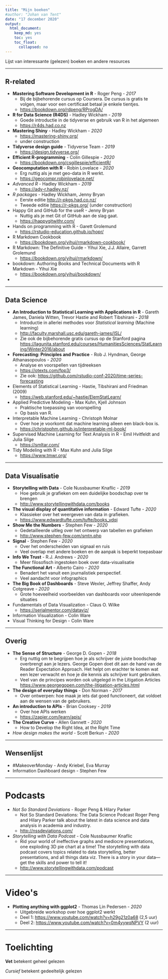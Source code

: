 ```yaml
---
title: "Mijn boeken"
#author: "Johan van Tent"
date: "17 december 2020"
output:
  html_document: 
    keep_md: yes
    toc: yes
    toc_float:
      collapsed: no
---
```


Lijst van interessante (gelezen) boeken en andere resources

---

## R-related

- **Mastering Software Development in R** - Roger Peng - *2017*
    - Bij de bijbehorende cursus op Coursera. De cursus is gratis te volgen, maar voor een certificaat betaal je enkele tientjes. 
    - <https://bookdown.org/rdpeng/RProgDA/>
- **R for Data Science (R4DS)** - Hadley Wickham - *2019*
    - Goede introductie in de tidyverse en gebruik van R in het algemeen
    - <https://r4ds.had.co.nz>
- **Mastering Shiny** - Hadley Wickham - *2020*
    - <https://mastering-shiny.org/>
    - under construction
- **Tidyverse design guide** - Tidyverse Team - *2019*
    - <https://design.tidyverse.org/>
- **Efficient R-programming** - Colin Gillespie - *2020*
    - <https://bookdown.org/csgillespie/efficientR/>
- **Geocomputation with R** - Robin Lovelace  - *2020*
    - Erg nuttig als je met geo-data in R werkt.
    - <https://geocompr.robinlovelace.net/>
- *Advanced R* - Hadley Wickham - *2019*
    - <https://adv-r.hadley.nz/>
- *R packages* - Hadley Wickham, Jenny Bryan 
    - Eerste editie <http://r-pkgs.had.co.nz/> 
    - Tweede editie <https://r-pkgs.org/> (under construction)
- Happy Git and GitHub for the useR - Jenny Bryan
    - Nuttig als je met Git of GitHub aan de slag gaat.
    - <https://happygitwithr.com/>
- Hands on programming with R - Garett Grolemund
    - <https://rstudio-education.github.io/hopr/>
- R Markdown Cookbook
    - <https://bookdown.org/yihui/rmarkdown-cookbook/>
- R Markdown: The Definitive Guide - Yihui Xie, J.J. Allaire, Garrett Grolemund 
    - <https://bookdown.org/yihui/rmarkdown/>
- bookdown: Authoring Books and Technical Documents with R Markdown - Yihui Xie
    - <https://bookdown.org/yihui/bookdown/>
- 

---

## Data Science

-  **An Introduction to Statistical Learning with Applications in R** -  Gareth James, Daniela Witten, Trevor Hastie and Robert Tibshirani - *2018*
    - Introductie in allerlei methodes voor *Statistical learning* (Machine learning)
    - <http://faculty.marshall.usc.edu/gareth-james/ISL/>
    - Zie ook de bijbehorende gratis cursus op de Stanford pagina
    <https://lagunita.stanford.edu/courses/HumanitiesSciences/StatLearning/Winter2016/about>
- **Forecasting: Principles and Practice** - Rob J. Hyndman, George Athanasopoulos - *2020*
    - Analyse en voorspellen van tijdreeksen
    - <https://otexts.com/fpp3/>
    - Zie ook: <https://github.com/rstudio-conf-2020/time-series-forecasting>
- Elements of Statistical Learning - Hastie, Tibshirani and Friedman (2009)
    - <https://web.stanford.edu/~hastie/ElemStatLearn/>
- Applied Predictive Modeling - Max Kuhn, Kjell Johnson
    - Praktische toepassing van voorspelling
    - Op basis van R.
- Interpretable Machine Learning - Christoph Molnar
    - Over hoe je voorkomt dat machine learning alleen een black-box is.
    - <https://christophm.github.io/interpretable-ml-book/>
- Supervised Machine Learning for Text Analysis in R - Emil Hvitfeldt and Julia Silge
    - <https://smltar.com/>
- Tidy Modeling with R - Max Kuhn and Julia Silge
    - <https://www.tmwr.org/>
    

---

## Data Visualisatie

- **Storytelling with Data** - Cole Nussbaumer Knaflic - *2019*
    - Hoe gebruik je grafieken om een duidelijke boodschap over te brengen
    - <http://www.storytellingwithdata.com/books>
- **The visual display of quantitative information** - Edward Tufte - *2020*
    - Klassieker over het weergeven van data in grafieken.
    - <https://www.edwardtufte.com/tufte/books_vdqi>
- **Show Me the Numbers** - Stephen Few - *2020*
    - Gedetailleerde uitleg over het ontwerp van tabellen en grafieken
    - <http://www.stephen-few.com/smtn.php>
- **Signal** - Stephen Few - *2020*
    - Over het onderscheiden van signaal en ruis
    - Veel overlap met andere boeken en de aanpak is beperkt toepasbaar
- **Info We Trust** - R.J. Andrews - *2020*
    - Meer filosofisch ingestoken boek over data-visualisatie
- **The Functional Art** - Alberto Cairo - *2020*
    - Benadert het vanuit een journalistiek perspectief.
    - Veel aandacht voor infographics
- **The Big Book of Dashboards** - Steve Wexler, Jeffrey Shaffer, Andy Cotgreave - *2020*
    - Grote hoeveelheid voorbeelden van dashboards voor uiteenlopende situaties
- Fundamentals of Data Visualization - Claus O. Wilke
    - <https://serialmentor.com/dataviz/>
- Information Visualization - Colin Ware
- Visual Thinking for Design - Colin Ware


---

## Overig

- **The Sense of Structure** - George D. Gopen - *2018*
    - Erg nuttig om te begrijpen hoe je als schrijver de juiste boodschap overbrengt aan je lezers. George Gopen doet dit aan de hand van de Reader Expectation Approach. Het helpt om erachter te komen wat een lezer verwacht en hoe je die kennis als schrijver kunt gebruiken.
    - Veel van de principes worden ook uitgelegd in the Litigation Articles <https://www.georgegopen.com/the-litigation-articles.html>
- **The design of everyday things** - Don Norman - *2017*
    - Over ontwerpen: hoe maak je iets dat goed functioneert, dat voldoet aan de wensen van de gebruikers.
- **An introduction to APIs** - Brian Cooksey - *2019*
    - Over hoe APIs werken
    - <https://zapier.com/learn/apis/>
- **The Creative Curve** - Allen Gannett - *2020*
    - How to Develop the Right Idea, at the Right Time
- *How design makes the world* - Scott Berkun - *2020*


---

## Wensenlijst

- #MakeoverMonday - Andy Kriebel, Eva Murray
- Information Dashboard design - Stephen Few


---

# Podcasts

- *Not So Standard Deviations* - Roger Peng & Hilary Parker
    - Not So Standard Deviations: The Data Science Podcast Roger Peng and Hilary Parker talk about the latest in data science and data analysis in academia and industry.
    - <http://nssdeviations.com/>
- *Storytelling with Data Podcast* - Cole Nussbaumer Knaflic
    - Rid your world of ineffective graphs and mediocre presentations, one exploding 3D pie chart at a time! The storytelling with data podcast covers topics related to data storytelling, better presentations, and all things data viz. There is a story in your data—get the skills and power to tell it!
    - <http://www.storytellingwithdata.com/podcast>
    
---

# Video's

- **Plotting anything with ggplot2** - Thomas Lin Pedersen - *2020*
    - Uitgebreide workshop over hoe ggplot2 werkt
    - Deel 1: <https://www.youtube.com/watch?v=h29g21z0a68> (2,5 uur)
    - Deel 2: <https://www.youtube.com/watch?v=0m4yywqNPVY> (2 uur)

---

# Toelichting

**Vet** betekent geheel gelezen

*Cursief* betekent gedeeltelijk gelezen
